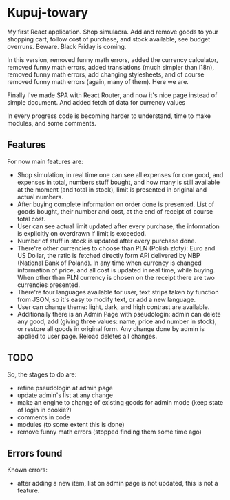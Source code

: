 # Kupuj-towary

My first React application. Shop simulacra. Add and remove goods to your shopping cart, follow cost of purchase, and stock available, see budget overruns. Beware. Black Friday is coming.

In this version, removed funny math errors, added the currency calculator, removed funny math errors, added translations (much simpler than i18n), removed funny math errors, add changing stylesheets, and of course removed funny math errors (again, many of them). Here we are.

Finally I've made SPA with React Router, and now it's nice page instead of simple document. And added fetch of data for currency values

In every progress code is becoming harder to understand, time to make modules, and some comments.

## Features

For now main features are:

- Shop simulation, in real time one can see all expenses for one good, and expenses in total, numbers stuff bought, and how many is still available at the moment (and total in stock), limit is presented in original and actual numbers.
- After buying complete information on order done is presented. List of goods bought, their number and cost, at the end of receipt of course total cost.
- User can see actual limit updated after every purchase, the information is explicitly on overdrawn if limit is exceeded.
- Number of stuff in stock is updated after every purchase done.
- There're other currencies to choose than PLN (Polish złoty): Euro and US Dollar, the ratio is fetched directly form API delivered by NBP (National Bank of Poland). In any time when currency is changed information of price, and all cost is updated in real time, while buying. When other than PLN currency is chosen on the receipt there are two currencies presented.
- There're four languages available for user, text strips taken by function from JSON, so it's easy to modify text, or add a new language.
- User can change theme: light, dark, and high contrast are available.
- Additionally there is an Admin Page with pseudologin: admin can delete any good, add (giving three values: name, price and number in stock), or restore all goods in original form. Any change done by admin is applied to user page. Reload deletes all changes.

## TODO

So, the stages to do are:

- refine pseudologin at admin page
- update admin's list at any change
- make an engine to change of existing goods for admin mode (keep state of login in cookie?)
- comments in code
- modules (to some extent this is done)
- remove funny math errors (stopped finding them some time ago)

## Errors found

Known errors:

- after adding a new item, list on admin page is not updated, this is not a feature.
